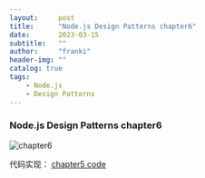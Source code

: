 ```yaml
---
layout:     post
title:      "Node.js Design Patterns chapter6"
date:       2023-03-15
subtitle:   ""
author:     "franki"
header-img: ""
catalog: true
tags:
    - Node.js
    - Design Patterns
---
```


### Node.js Design Patterns chapter6

![chapter6](http://qiniu.sevenyuan.cn/node-design-patterns-chapter6.jpeg)

代码实现：
[chapter5 code](https://github.com/NikFranki/node-design-patterns/blob/master/chapter6/1-gzip-buffer-vs-stream/gzip-buffer.js)
